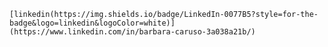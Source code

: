 	[linkedin(https://img.shields.io/badge/LinkedIn-0077B5?style=for-the-badge&logo=linkedin&logoColor=white)](https://www.linkedin.com/in/barbara-caruso-3a038a21b/)
